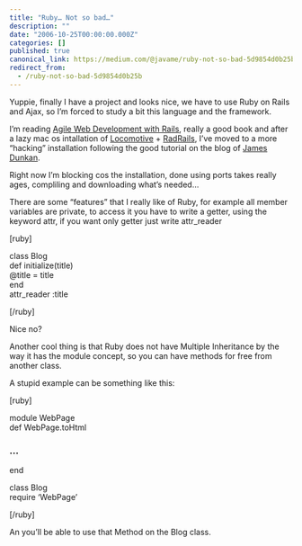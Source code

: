 ```yaml
---
title: "Ruby… Not so bad…"
description: ""
date: "2006-10-25T00:00:00.000Z"
categories: []
published: true
canonical_link: https://medium.com/@javame/ruby-not-so-bad-5d9854d0b25b
redirect_from:
  - /ruby-not-so-bad-5d9854d0b25b
---
```


Yuppie, finally I have a project and looks nice, we have to use Ruby on Rails and Ajax, so I’m forced to study a bit this language and the framework.

I’m reading [Agile Web Development with Rails](http://www.amazon.co.uk/Agile-Development-Rails-Dave-Thomas/dp/097669400X/ref=sr_11_1/203-8945782-5143904), really a good book and after a lazy mac os intallation of [Locomotive](http://locomotive.raaum.org/) + [RadRails](http://www.radrails.org/), I’ve moved to a more “hacking” installation following the good tutorial on the blog of [James Dunkan](http://blog.duncandavidson.com/2006/04/sandboxing_rail.html).

Right now I’m blocking cos the installation, done using ports takes really ages, compliling and downloading what’s needed…

There are some “features” that I really like of Ruby, for example all member variables are private, to access it you have to write a getter, using the keyword attr, if you want only getter just write attr\_reader

\[ruby\]

class Blog  
def initialize(title)  
@title = title  
end  
attr\_reader :title

\[/ruby\]

Nice no?

Another cool thing is that Ruby does not have Multiple Inheritance by the way it has the module concept, so you can have methods for free from another class.

A stupid example can be something like this:

\[ruby\]

module WebPage  
def WebPage.toHtml

### …

end

class Blog  
require ‘WebPage’

\[/ruby\]

An you’ll be able to use that Method on the Blog class.
